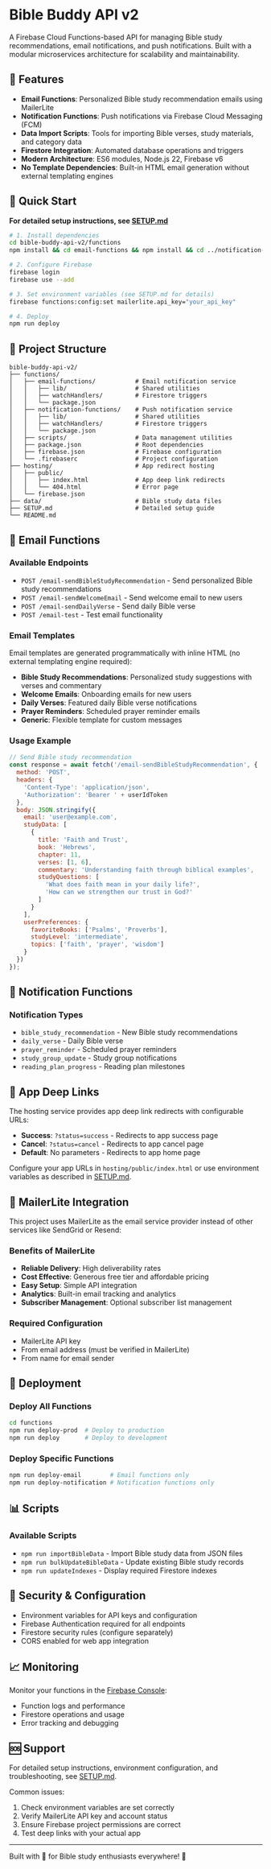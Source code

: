 # Bible Buddy API v2

A Firebase Cloud Functions-based API for managing Bible study recommendations, email notifications, and push notifications. Built with a modular microservices architecture for scalability and maintainability.

## 📖 Features

- **Email Functions**: Personalized Bible study recommendation emails using MailerLite
- **Notification Functions**: Push notifications via Firebase Cloud Messaging (FCM)
- **Data Import Scripts**: Tools for importing Bible verses, study materials, and category data
- **Firestore Integration**: Automated database operations and triggers
- **Modern Architecture**: ES6 modules, Node.js 22, Firebase v6
- **No Template Dependencies**: Built-in HTML email generation without external templating engines

## 🚀 Quick Start

**For detailed setup instructions, see [SETUP.md](./SETUP.md)**

```bash
# 1. Install dependencies
cd bible-buddy-api-v2/functions
npm install && cd email-functions && npm install && cd ../notification-functions && npm install

# 2. Configure Firebase
firebase login
firebase use --add

# 3. Set environment variables (see SETUP.md for details)
firebase functions:config:set mailerlite.api_key="your_api_key"

# 4. Deploy
npm run deploy
```

## 📁 Project Structure

```
bible-buddy-api-v2/
├── functions/
│   ├── email-functions/           # Email notification service
│   │   ├── lib/                   # Shared utilities
│   │   ├── watchHandlers/         # Firestore triggers
│   │   └── package.json
│   ├── notification-functions/    # Push notification service
│   │   ├── lib/                   # Shared utilities
│   │   ├── watchHandlers/         # Firestore triggers
│   │   └── package.json
│   ├── scripts/                   # Data management utilities
│   ├── package.json               # Root dependencies
│   ├── firebase.json              # Firebase configuration
│   └── .firebaserc                # Project configuration
├── hosting/                       # App redirect hosting
│   ├── public/
│   │   ├── index.html             # App deep link redirects
│   │   └── 404.html               # Error page
│   └── firebase.json
├── data/                          # Bible study data files
├── SETUP.md                       # Detailed setup guide
└── README.md
```

## 📧 Email Functions

### Available Endpoints

- `POST /email-sendBibleStudyRecommendation` - Send personalized Bible study recommendations
- `POST /email-sendWelcomeEmail` - Send welcome email to new users
- `POST /email-sendDailyVerse` - Send daily Bible verse
- `POST /email-test` - Test email functionality

### Email Templates

Email templates are generated programmatically with inline HTML (no external templating engine required):

- **Bible Study Recommendations**: Personalized study suggestions with verses and commentary
- **Welcome Emails**: Onboarding emails for new users
- **Daily Verses**: Featured daily Bible verse notifications
- **Prayer Reminders**: Scheduled prayer reminder emails
- **Generic**: Flexible template for custom messages

### Usage Example

```javascript
// Send Bible study recommendation
const response = await fetch('/email-sendBibleStudyRecommendation', {
  method: 'POST',
  headers: {
    'Content-Type': 'application/json',
    'Authorization': 'Bearer ' + userIdToken
  },
  body: JSON.stringify({
    email: 'user@example.com',
    studyData: [
      {
        title: 'Faith and Trust',
        book: 'Hebrews',
        chapter: 11,
        verses: [1, 6],
        commentary: 'Understanding faith through biblical examples',
        studyQuestions: [
          'What does faith mean in your daily life?',
          'How can we strengthen our trust in God?'
        ]
      }
    ],
    userPreferences: {
      favoriteBooks: ['Psalms', 'Proverbs'],
      studyLevel: 'intermediate',
      topics: ['faith', 'prayer', 'wisdom']
    }
  })
});
```

## 🔔 Notification Functions

### Notification Types

- `bible_study_recommendation` - New Bible study recommendations
- `daily_verse` - Daily Bible verse
- `prayer_reminder` - Scheduled prayer reminders
- `study_group_update` - Study group notifications
- `reading_plan_progress` - Reading plan milestones

## 📱 App Deep Links

The hosting service provides app deep link redirects with configurable URLs:

- **Success**: `?status=success` - Redirects to app success page
- **Cancel**: `?status=cancel` - Redirects to app cancel page  
- **Default**: No parameters - Redirects to app home page

Configure your app URLs in `hosting/public/index.html` or use environment variables as described in [SETUP.md](./SETUP.md).

## 🔧 MailerLite Integration

This project uses MailerLite as the email service provider instead of other services like SendGrid or Resend:

### Benefits of MailerLite
- **Reliable Delivery**: High deliverability rates
- **Cost Effective**: Generous free tier and affordable pricing
- **Easy Setup**: Simple API integration
- **Analytics**: Built-in email tracking and analytics
- **Subscriber Management**: Optional subscriber list management

### Required Configuration
- MailerLite API key
- From email address (must be verified in MailerLite)
- From name for email sender

## 🚀 Deployment

### Deploy All Functions

```bash
cd functions
npm run deploy-prod  # Deploy to production
npm run deploy       # Deploy to development
```

### Deploy Specific Functions

```bash
npm run deploy-email        # Email functions only
npm run deploy-notification # Notification functions only
```

## 📊 Scripts

### Available Scripts

- `npm run importBibleData` - Import Bible study data from JSON files
- `npm run bulkUpdateBibleData` - Update existing Bible study records
- `npm run updateIndexes` - Display required Firestore indexes

## 🔐 Security & Configuration

- Environment variables for API keys and configuration
- Firebase Authentication required for all endpoints
- Firestore security rules (configure separately)
- CORS enabled for web app integration

## 📈 Monitoring

Monitor your functions in the [Firebase Console](https://console.firebase.google.com/):
- Function logs and performance
- Firestore operations and usage
- Error tracking and debugging

## 🆘 Support

For detailed setup instructions, environment configuration, and troubleshooting, see [SETUP.md](./SETUP.md).

Common issues:
1. Check environment variables are set correctly
2. Verify MailerLite API key and account status
3. Ensure Firebase project permissions are correct
4. Test deep links with your actual app

---

Built with 🙏 for Bible study enthusiasts everywhere! 📖